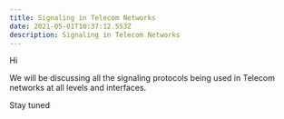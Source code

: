 ```yaml
---
title: Signaling in Telecom Networks
date: 2021-05-01T10:37:12.553Z
description: Signaling in Telecom Networks
---
```

Hi

We will be discussing all the signaling protocols being used in Telecom networks at all levels and interfaces.

Stay tuned